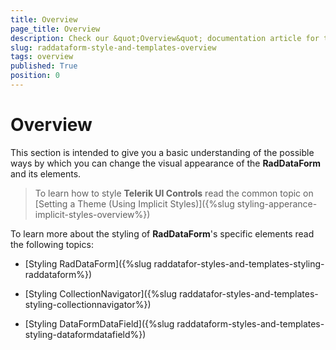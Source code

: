 ```yaml
---
title: Overview
page_title: Overview
description: Check our &quot;Overview&quot; documentation article for the RadDataForm {{ site.framework_name }} control.
slug: raddataform-style-and-templates-overview
tags: overview
published: True
position: 0
---
```


# Overview

This section is intended to give you a basic understanding of the possible ways by which you can change the visual appearance of the __RadDataForm__ and its elements. 

>To learn how to style __Telerik UI Controls__  read the common topic on [Setting a Theme (Using Implicit Styles)]({%slug styling-apperance-implicit-styles-overview%})	

To learn more about the styling of __RadDataForm__'s specific elements read the following topics:

* [Styling RadDataForm]({%slug raddatafor-styles-and-templates-styling-raddataform%})

* [Styling CollectionNavigator]({%slug raddatafor-styles-and-templates-styling-collectionnavigator%})

* [Styling DataFormDataField]({%slug raddataform-styles-and-templates-styling-dataformdatafield%})